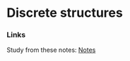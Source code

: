 
# Discrete structures


### Links
Study from these notes: [Notes](https://store.fmi.uni-sofia.bg/fmi/logic/msoskova/LectureNotesDMA.pdf)

